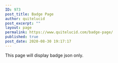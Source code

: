 ```yaml
---
ID: 973
post_title: Badge Page
author: quitelucid
post_excerpt: ""
layout: page
permalink: https://www.quitelucid.com/badge-page/
published: true
post_date: 2020-08-30 19:17:17
---
```

This page will display badge json only.